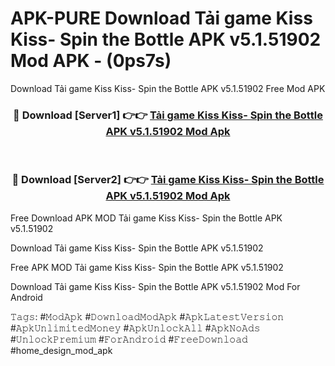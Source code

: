 # APK-PURE Download Tải game Kiss Kiss- Spin the Bottle APK v5.1.51902 Mod APK - (0ps7s)
Download Tải game Kiss Kiss- Spin the Bottle APK v5.1.51902 Free Mod APK

<div align="center">
<h3>🔴 Download [Server1] 👉👉 <a href="https://apk-comot.site?title=Tải_game_Kiss_Kiss-_Spin_the_Bottle_APK_v5.1.51902">Tải game Kiss Kiss- Spin the Bottle APK v5.1.51902 Mod Apk</a></h3><br>

<h3>🔴 Download [Server2] 👉👉 <a href="https://apk-comot.site?title=Tải_game_Kiss_Kiss-_Spin_the_Bottle_APK_v5.1.51902">Tải game Kiss Kiss- Spin the Bottle APK v5.1.51902 Mod Apk</a></h3>
</div>


Free Download APK MOD Tải game Kiss Kiss- Spin the Bottle APK v5.1.51902

Download Tải game Kiss Kiss- Spin the Bottle APK v5.1.51902 

Free APK MOD Tải game Kiss Kiss- Spin the Bottle APK v5.1.51902 

Download Tải game Kiss Kiss- Spin the Bottle APK v5.1.51902 Mod For Android

𝚃𝚊𝚐𝚜: #𝙼𝚘𝚍𝙰𝚙𝚔 #𝙳𝚘𝚠𝚗𝚕𝚘𝚊𝚍𝙼𝚘𝚍𝙰𝚙𝚔 #𝙰𝚙𝚔𝙻𝚊𝚝𝚎𝚜𝚝𝚅𝚎𝚛𝚜𝚒𝚘𝚗 #𝙰𝚙𝚔𝚄𝚗𝚕𝚒𝚖𝚒𝚝𝚎𝚍𝙼𝚘𝚗𝚎𝚢 #𝙰𝚙𝚔𝚄𝚗𝚕𝚘𝚌𝚔𝙰𝚕𝚕 #𝙰𝚙𝚔𝙽𝚘𝙰𝚍𝚜 #𝚄𝚗𝚕𝚘𝚌𝚔𝙿𝚛𝚎𝚖𝚒𝚞𝚖 #𝙵𝚘𝚛𝙰𝚗𝚍𝚛𝚘𝚒𝚍 #𝙵𝚛𝚎𝚎𝙳𝚘𝚠𝚗𝚕𝚘𝚊𝚍 #home_design_mod_apk
